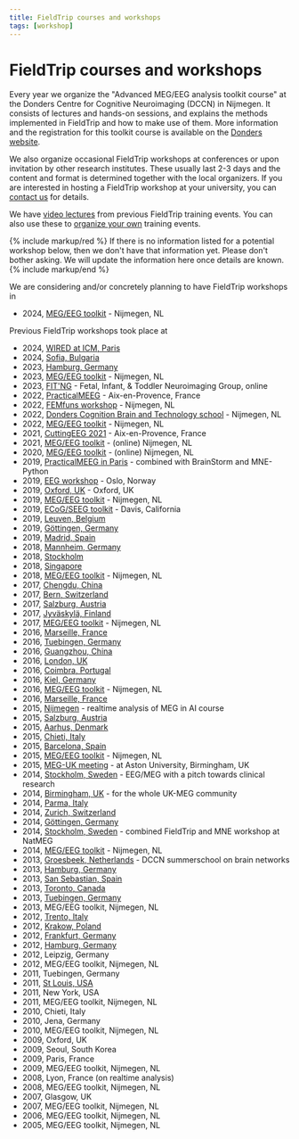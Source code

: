 ```yaml
---
title: FieldTrip courses and workshops
tags: [workshop]
---
```


# FieldTrip courses and workshops

Every year we organize the "Advanced MEG/EEG analysis toolkit course" at the Donders Centre for Cognitive Neuroimaging (DCCN) in Nijmegen. It consists of lectures and hands-on sessions, and explains the methods implemented in FieldTrip and how to make use of them. More information and the registration for this toolkit course is available on the [Donders website](https://www.ru.nl/donders/agenda/donders-tool-kits/).

We also organize occasional FieldTrip workshops at conferences or upon invitation by other research institutes. These usually last 2-3 days and the content and format is determined together with the local organizers. If you are interested in hosting a FieldTrip workshop at your university, you can [contact us](/contact) for details.

We have [video lectures](/video) from previous FieldTrip training events. You can also use these to [organize your own](/faq/can_i_organize_my_own_workshop) training events.

{% include markup/red %}
If there is no information listed for a potential workshop below, then we don't have that information yet. Please don't bother asking. We will update the information here once details are known.
{% include markup/end %}

We are considering and/or concretely planning to have FieldTrip workshops in

-   2024, [MEG/EEG toolkit](/workshop/toolkit2024) - Nijmegen, NL

Previous FieldTrip workshops took place at

-   2024, [WIRED at ICM, Paris](/workshop/wired2024)
-   2024, [Sofia, Bulgaria](/workshop/sofia2024)
-   2023, [Hamburg, Germany](/workshop/hamburg2023)
-   2023, [MEG/EEG toolkit](/workshop/toolkit2023) - Nijmegen, NL
-   2023, [FIT'NG](/workshop/fitng2023) - Fetal, Infant, & Toddler Neuroimaging Group, online
-   2022, [PracticalMEEG](/workshop/practicalmeeg2022) - Aix-en-Provence, France
-   2022, [FEMfuns workshop](/workshop/femfuns2022) - Nijmegen, NL
-   2022, [Donders Cognition Brain and Technology school](/workshop/bcbt2022) - Nijmegen, NL
-   2022, [MEG/EEG toolkit](/workshop/toolkit2022) - Nijmegen, NL
-   2021, [CuttingEEG 2021](/workshop/cuttingeeg2021) - Aix-en-Provence, France
-   2021, [MEG/EEG toolkit](/workshop/toolkit2021) - (online) Nijmegen, NL
-   2020, [MEG/EEG toolkit](/workshop/toolkit2020) - (online) Nijmegen, NL
-   2019, [PracticalMEEG in Paris](/workshop/paris2019) - combined with BrainStorm and MNE-Python
-   2019, [EEG workshop](/workshop/oslo2019) - Oslo, Norway
-   2019, [Oxford, UK](/workshop/oxford2019) - Oxford, UK
-   2019, [MEG/EEG toolkit](/workshop/toolkit2019) - Nijmegen, NL
-   2019, [ECoG/SEEG toolkit](/workshop/davis2019) - Davis, California
-   2019, [Leuven, Belgium](/workshop/leuven2019)
-   2019, [Göttingen, Germany](/workshop/goettingen2019)
-   2019, [Madrid, Spain](/workshop/madrid2019)
-   2018, [Mannheim, Germany](/workshop/mannheim2018)
-   2018, [Stockholm](/workshop/stockholm2018)
-   2018, [Singapore](/workshop/ohbm2018)
-   2018, [MEG/EEG toolkit](/workshop/toolkit2018) - Nijmegen, NL
-   2017, [Chengdu, China](/workshop/chengdu2017)
-   2017, [Bern, Switzerland](/workshop/baci2017)
-   2017, [Salzburg, Austria](/workshop/salzburg2017)
-   2017, [Jyväskylä, Finland](/workshop/jyvaskyla2017)
-   2017, [MEG/EEG toolkit](/workshop/toolkit2017) - Nijmegen, NL
-   2016, [Marseille, France](/workshop/marseille2016b)
-   2016, [Tuebingen, Germany](/workshop/tuebingen2016)
-   2016, [Guangzhou, China](/workshop/guangzhou)
-   2016, [London, UK](/workshop/london)
-   2016, [Coimbra, Portugal](/workshop/coimbra)
-   2016, [Kiel, Germany](/workshop/kiel)
-   2016, [MEG/EEG toolkit](/workshop/toolkit2016) - Nijmegen, NL
-   2016, [Marseille, France](/workshop/marseille)
-   2015, [Nijmegen](/workshop/realtime) - realtime analysis of MEG in AI course
-   2015, [Salzburg, Austria](/workshop/salzburg)
-   2015, [Aarhus, Denmark](/workshop/aarhus2015)
-   2015, [Chieti, Italy](/workshop/chieti2015)
-   2015, [Barcelona, Spain](/workshop/barcelona)
-   2015, [MEG/EEG toolkit](/workshop/toolkit2015) - Nijmegen, NL
-   2015, [MEG-UK meeting](/workshop/meg-uk-2015) - at Aston University, Birmingham, UK
-   2014, [Stockholm, Sweden](/workshop/natmeg2014) - EEG/MEG with a pitch towards clinical research
-   2014, [Birmingham, UK](/workshop/birmingham) - for the whole UK-MEG community
-   2014, [Parma, Italy](/workshop/parma)
-   2014, [Zurich, Switzerland](/workshop/zurich)
-   2014, [Göttingen, Germany](/workshop/goettingen)
-   2014, [Stockholm, Sweden](/workshop/stockholm2014) - combined FieldTrip and MNE workshop at NatMEG
-   2014, [MEG/EEG toolkit](/workshop/toolkit2014) - Nijmegen, NL
-   2013, [Groesbeek, Netherlands](/workshop/groesbeek2013) - DCCN summerschool on brain networks
-   2013, [Hamburg, Germany](/workshop/hamburg2013)
-   2013, [San Sebastian, Spain](/workshop/donostia2013)
-   2013, [Toronto, Canada](/workshop/toronto)
-   2013, [Tuebingen, Germany](/workshop/tuebingen13)
-   2013, MEG/EEG toolkit, Nijmegen, NL
-   2012, [Trento, Italy](/workshop/trento)
-   2012, [Krakow, Poland](/workshop/krakow)
-   2012, [Frankfurt, Germany](/workshop/frankfurt)
-   2012, [Hamburg, Germany](/workshop/hamburg)
-   2012, Leipzig, Germany
-   2012, MEG/EEG toolkit, Nijmegen, NL
-   2011, Tuebingen, Germany
-   2011, [St Louis, USA](/workshop/stlouis)
-   2011, New York, USA
-   2011, MEG/EEG toolkit, Nijmegen, NL
-   2010, Chieti, Italy
-   2010, Jena, Germany
-   2010, MEG/EEG toolkit, Nijmegen, NL
-   2009, Oxford, UK
-   2009, Seoul, South Korea
-   2009, Paris, France
-   2009, MEG/EEG toolkit, Nijmegen, NL
-   2008, Lyon, France (on realtime analysis)
-   2008, MEG/EEG toolkit, Nijmegen, NL
-   2007, Glasgow, UK
-   2007, MEG/EEG toolkit, Nijmegen, NL
-   2006, MEG/EEG toolkit, Nijmegen, NL
-   2005, MEG/EEG toolkit, Nijmegen, NL
